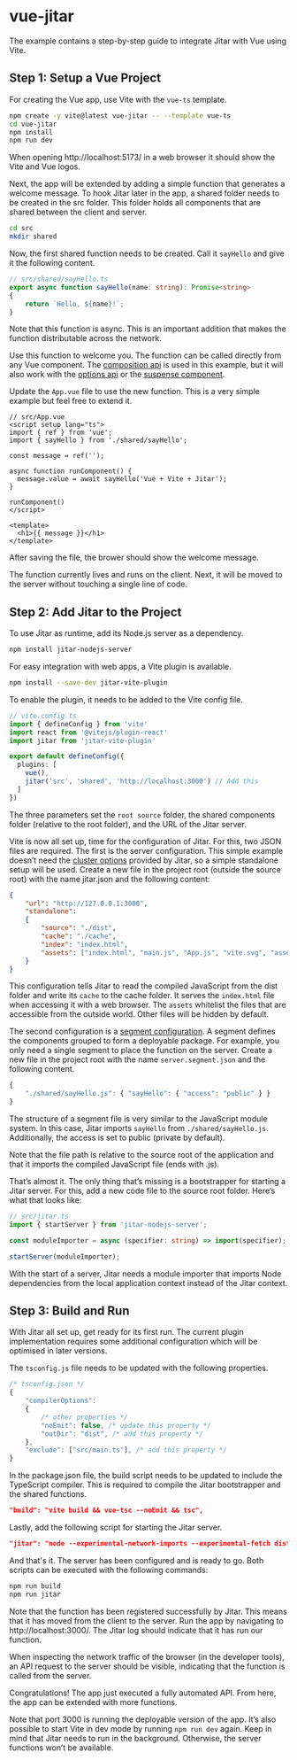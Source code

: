 # vue-jitar

The example contains a step-by-step guide to integrate Jitar with Vue using Vite.

## Step 1: Setup a Vue Project

For creating the Vue app, use Vite with the `vue-ts` template.

```bash
npm create -y vite@latest vue-jitar -- --template vue-ts
cd vue-jitar
npm install
npm run dev
```

When opening http://localhost:5173/ in a web browser it should show the Vite and Vue logos.

Next, the app will be extended by adding a simple function that generates a welcome message. To hook Jitar later in the app, a shared folder needs to be created in the src folder. This folder holds all components that are shared between the client and server.

```bash
cd src
mkdir shared
```

Now, the first shared function needs to be created. Call it `sayHello` and give it the following content.

```ts
// src/shared/sayHello.ts
export async function sayHello(name: string): Promise<string>
{
    return `Hello, ${name}!`;
}
```

Note that this function is async. This is an important addition that makes the function distributable across the network.

Use this function to welcome you. The function can be called directly from any Vue component. The [composition api](https://vuejs.org/guide/typescript/composition-api.html) is used in this example, but it will also work with the [options api](https://vuejs.org/guide/typescript/options-api.html) or the [suspense component](https://vuejs.org/guide/built-ins/suspense.html).

Update the `App.vue` file to use the new function. This is a very simple example but feel free to extend it.

```vue
// src/App.vue
<script setup lang="ts">
import { ref } from 'vue';
import { sayHello } from './shared/sayHello';

const message = ref('');

async function runComponent() {
  message.value = await sayHello('Vue + Vite + Jitar');
}

runComponent()
</script>

<template>
  <h1>{{ message }}</h1>
</template>
```

After saving the file, the brower should show the welcome message.

The function currently lives and runs on the client. Next, it will be moved to the server without touching a single line of code.

## Step 2: Add Jitar to the Project

To use Jitar as runtime, add its Node.js server as a dependency.

```bash
npm install jitar-nodejs-server
```

For easy integration with web apps, a Vite plugin is available.

```bash
npm install --save-dev jitar-vite-plugin
```

To enable the plugin, it needs to be added to the Vite config file.

```ts
// vite.config.ts
import { defineConfig } from 'vite'
import react from '@vitejs/plugin-react'
import jitar from 'jitar-vite-plugin'

export default defineConfig({
  plugins: [
    vue(),
    jitar('src', 'shared', 'http://localhost:3000') // Add this
  ]
})
```

The three parameters set the `root source` folder, the shared components folder (relative to the root folder), and the URL of the Jitar server.

Vite is now all set up, time for the configuration of Jitar. For this, two JSON files are required. The first is the server configuration. This simple example doesn’t need the [cluster options](https://docs.jitar.dev/03_runtime_services) provided by Jitar, so a simple standalone setup will be used. Create a new file in the project root (outside the source root) with the name jitar.json and the following content:

```json
{
    "url": "http://127.0.0.1:3000",
    "standalone":
    {
        "source": "./dist",
        "cache": "./cache",
        "index": "index.html",
        "assets": ["index.html", "main.js", "App.js", "vite.svg", "assets/**/*"]
    }
}
```

This configuration tells Jitar to read the compiled JavaScript from the dist folder and write its `cache` to the cache folder. It serves the `index.html` file when accessing it with a web browser. The `assets` whitelist the files that are accessible from the outside world. Other files will be hidden by default.

The second configuration is a [segment configuration](https://docs.jitar.dev/04_basic_features#segmentation). A segment defines the components grouped to form a deployable package. For example, you only need a single segment to place the function on the server. Create a new file in the project root with the name `server.segment.json` and the following content.

```ts
{
    "./shared/sayHello.js": { "sayHello": { "access": "public" } }
}
```

The structure of a segment file is very similar to the JavaScript module system. In this case, Jitar imports `sayHello` from `./shared/sayHello.js`. Additionally, the access is set to public (private by default).

Note that the file path is relative to the source root of the application and that it imports the compiled JavaScript file (ends with .js).

That’s almost it. The only thing that’s missing is a bootstrapper for starting a Jitar server. For this, add a new code file to the source root folder. Here’s what that looks like:

```ts
// src/jitar.ts
import { startServer } from 'jitar-nodejs-server';

const moduleImporter = async (specifier: string) => import(specifier);

startServer(moduleImporter);
```

With the start of a server, Jitar needs a module importer that imports Node dependencies from the local application context instead of the Jitar context.

## Step 3: Build and Run

With Jitar all set up, get ready for its first run. The current plugin implementation requires some additional configuration which will be optimised in later versions.

The `tsconfig.js` file needs to be updated with the following properties.

```js
/* tsconfig.json */
{
    "compilerOptions":
    {
        /* other properties */
        "noEmit": false, /* update this property */
        "outDir": "dist", /* add this property */
    },
    "exclude": ["src/main.ts"], /* add this property */
}
```

In the package.json file, the build script needs to be updated to include the TypeScript compiler. This is required to compile the Jitar bootstrapper and the shared functions.

```json
"build": "vite build && vue-tsc --noEmit && tsc",
```

Lastly, add the following script for starting the Jitar server.

```json
"jitar": "node --experimental-network-imports --experimental-fetch dist/jitar.js --config=jitar.json"
```

And that's it. The server has been configured and is ready to go. Both scripts can be executed with the following commands:

```bash
npm run build
npm run jitar
```

Note that the function has been registered successfully by Jitar. This means that it has moved from the client to the server. Run the app by navigating to http://localhost:3000/. The Jitar log should indicate that it has run our function.

When inspecting the network traffic of the browser (in the developer tools), an API request to the server should be visible, indicating that the function is called from the server.

Congratulations! The app just executed a fully automated API. From here, the app can be extended with more functions.

Note that port 3000 is running the deployable version of the app. It’s also possible to start Vite in dev mode by running `npm run dev` again. Keep in mind that Jitar needs to run in the background. Otherwise, the server functions won’t be available.
